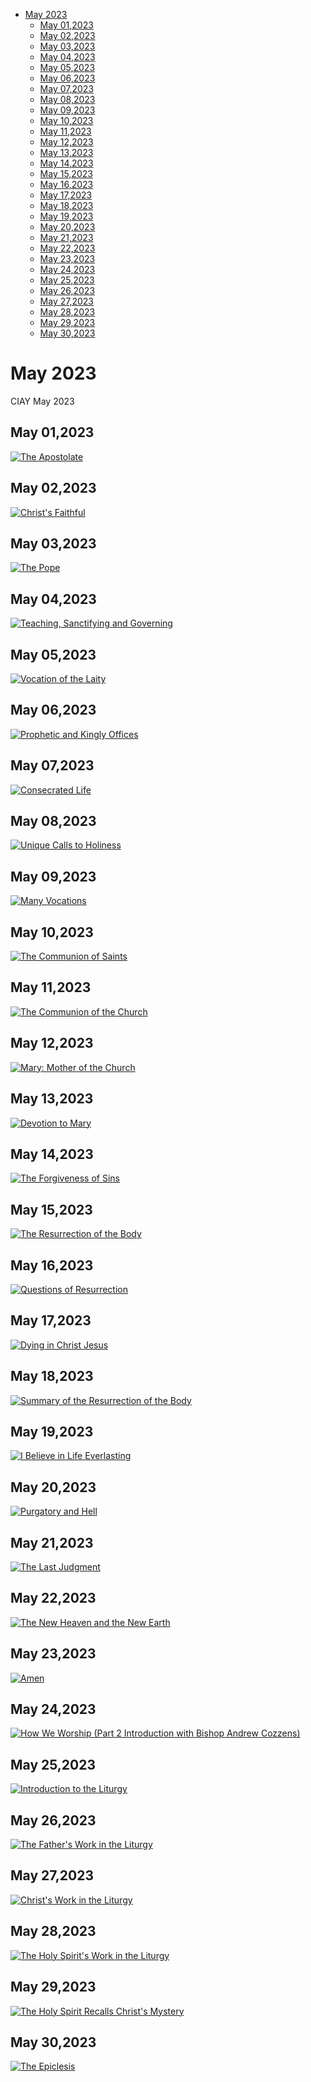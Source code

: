 <!-- toc -->

- [May 2023](#may-2023)
  * [May 01,2023](#may-012023)
  * [May 02,2023](#may-022023)
  * [May 03,2023](#may-032023)
  * [May 04,2023](#may-042023)
  * [May 05,2023](#may-052023)
  * [May 06,2023](#may-062023)
  * [May 07,2023](#may-072023)
  * [May 08,2023](#may-082023)
  * [May 09,2023](#may-092023)
  * [May 10,2023](#may-102023)
  * [May 11,2023](#may-112023)
  * [May 12,2023](#may-122023)
  * [May 13,2023](#may-132023)
  * [May 14,2023](#may-142023)
  * [May 15,2023](#may-152023)
  * [May 16,2023](#may-162023)
  * [May 17,2023](#may-172023)
  * [May 18,2023](#may-182023)
  * [May 19,2023](#may-192023)
  * [May 20,2023](#may-202023)
  * [May 21,2023](#may-212023)
  * [May 22,2023](#may-222023)
  * [May 23,2023](#may-232023)
  * [May 24,2023](#may-242023)
  * [May 25,2023](#may-252023)
  * [May 26,2023](#may-262023)
  * [May 27,2023](#may-272023)
  * [May 28,2023](#may-282023)
  * [May 29,2023](#may-292023)
  * [May 30,2023](#may-302023)

<!-- tocstop -->

# May 2023 #
CIAY May 2023

## May 01,2023 ##

[![The Apostolate](https://raw.githubusercontent.com/fernal73/CIAY/main/May/jpgs/Day121.jpg)](https://youtu.be/w1iDblFpNiQ "The Apostolate")

## May 02,2023 ##

[![Christ's Faithful](https://raw.githubusercontent.com/fernal73/CIAY/main/May/jpgs/Day122.jpg)](https://youtu.be/My1LixdLejw "Christ's Faithful")

## May 03,2023 ##

[![The Pope](https://raw.githubusercontent.com/fernal73/CIAY/main/May/jpgs/Day123.jpg)](https://youtu.be/6vMPBW8SN78 "The Pope")

## May 04,2023 ##

[![Teaching, Sanctifying and Governing](https://raw.githubusercontent.com/fernal73/CIAY/main/May/jpgs/Day124.jpg)](https://youtu.be/m_8H0e67ecE "Teaching, Sanctifying and Governing")

## May 05,2023 ##

[![Vocation of the Laity](https://raw.githubusercontent.com/fernal73/CIAY/main/May/jpgs/Day125.jpg)](https://youtu.be/as6Gxh7zXxo "Vocation of the Laity")

## May 06,2023 ##

[![Prophetic and Kingly Offices](https://raw.githubusercontent.com/fernal73/CIAY/main/May/jpgs/Day126.jpg)](https://youtu.be/G4U2CAZV2sI "Prophetic and Kingly Offices")

## May 07,2023 ##

[![Consecrated Life](https://raw.githubusercontent.com/fernal73/CIAY/main/May/jpgs/Day127.jpg)](https://youtu.be/nFPVnOoBEEw "Consecrated Life")

## May 08,2023 ##

[![Unique Calls to Holiness](https://raw.githubusercontent.com/fernal73/CIAY/main/May/jpgs/Day128.jpg)](https://youtu.be/nOv0x-p2cIQ "Unique Calls to Holiness")

## May 09,2023 ##

[![Many Vocations](https://raw.githubusercontent.com/fernal73/CIAY/main/May/jpgs/Day129.jpg)](https://youtu.be/mh0jBJxnYCk "Many Vocations")

## May 10,2023 ##

[![The Communion of Saints](https://raw.githubusercontent.com/fernal73/CIAY/main/May/jpgs/Day130.jpg)](https://youtu.be/WApD9oWKkHc "The Communion of Saints")

## May 11,2023 ##

[![The Communion of the Church](https://raw.githubusercontent.com/fernal73/CIAY/main/May/jpgs/Day131.jpg)](https://youtu.be/QLQ49jxNGRY "The Communion of the Church")

## May 12,2023 ##

[![Mary: Mother of the Church](https://raw.githubusercontent.com/fernal73/CIAY/main/May/jpgs/Day132.jpg)](https://youtu.be/P7s_OOc65KQ "Mary: Mother of the Church")

## May 13,2023 ##

[![Devotion to Mary](https://raw.githubusercontent.com/fernal73/CIAY/main/May/jpgs/Day133.jpg)](https://youtu.be/dlGKomDiRQs "Devotion to Mary")

## May 14,2023 ##

[![The Forgiveness of Sins](https://raw.githubusercontent.com/fernal73/CIAY/main/May/jpgs/Day134.jpg)](https://youtu.be/5wUY1VTOGT8 "The Forgiveness of Sins")

## May 15,2023 ##

[![The Resurrection of the Body](https://raw.githubusercontent.com/fernal73/CIAY/main/May/jpgs/Day135.jpg)](https://youtu.be/_8wquHIbm7w "The Resurrection of the Body")

## May 16,2023 ##

[![Questions of Resurrection](https://raw.githubusercontent.com/fernal73/CIAY/main/May/jpgs/Day136.jpg)](https://youtu.be/MVqYooVEecA "Questions of Resurrection")

## May 17,2023 ##

[![Dying in Christ Jesus](https://raw.githubusercontent.com/fernal73/CIAY/main/May/jpgs/Day137.jpg)](https://youtu.be/RSqOmjJwDIY "Dying in Christ Jesus")

## May 18,2023 ##

[![Summary of the Resurrection of the Body](https://raw.githubusercontent.com/fernal73/CIAY/main/May/jpgs/Day138.jpg)](https://youtu.be/mBFaMN2OL0E "Summary of the Resurrection of the Body")

## May 19,2023 ##

[![I Believe in Life Everlasting](https://raw.githubusercontent.com/fernal73/CIAY/main/May/jpgs/Day139.jpg)](https://youtu.be/9Fr6t_l6cE4 "I Believe in Life Everlasting")

## May 20,2023 ##

[![Purgatory and Hell](https://raw.githubusercontent.com/fernal73/CIAY/main/May/jpgs/Day140.jpg)](https://youtu.be/O0mrlrA9Iks "Purgatory and Hell")

## May 21,2023 ##

[![The Last Judgment](https://raw.githubusercontent.com/fernal73/CIAY/main/May/jpgs/Day141.jpg)](https://youtu.be/ENDOLGqmO5g "The Last Judgment")

## May 22,2023 ##

[![The New Heaven and the New Earth](https://raw.githubusercontent.com/fernal73/CIAY/main/May/jpgs/Day142.jpg)](https://youtu.be/Du13k-DScKs "The New Heaven and the New Earth")

## May 23,2023 ##

[![Amen](https://raw.githubusercontent.com/fernal73/CIAY/main/May/jpgs/Day143.jpg)](https://youtu.be/T7BRPkg1BAY "Amen")

## May 24,2023 ##

[![How We Worship (Part 2 Introduction with Bishop Andrew Cozzens)](https://raw.githubusercontent.com/fernal73/CIAY/main/May/jpgs/Day144.jpg)](https://youtu.be/HAHNqotzFlA "How We Worship (Part 2 Introduction with Bishop Andrew Cozzens)")

## May 25,2023 ##

[![Introduction to the Liturgy](https://raw.githubusercontent.com/fernal73/CIAY/main/May/jpgs/Day145.jpg)](https://youtu.be/2QQMdzwQlY4 "Introduction to the Liturgy")

## May 26,2023 ##

[![The Father's Work in the Liturgy](https://raw.githubusercontent.com/fernal73/CIAY/main/May/jpgs/Day146.jpg)](https://youtu.be/8AaFFdt_O5c "The Father's Work in the Liturgy")

## May 27,2023 ##

[![Christ's Work in the Liturgy](https://raw.githubusercontent.com/fernal73/CIAY/main/May/jpgs/Day147.jpg)](https://youtu.be/dgHlzEJpQ2k "Christ's Work in the Liturgy")

## May 28,2023 ##

[![The Holy Spirit's Work in the Liturgy](https://raw.githubusercontent.com/fernal73/CIAY/main/May/jpgs/Day148.jpg)](https://youtu.be/w2vNSqNXvyM "The Holy Spirit's Work in the Liturgy")

## May 29,2023 ##

[![The Holy Spirit Recalls Christ's Mystery](https://raw.githubusercontent.com/fernal73/CIAY/main/May/jpgs/Day149.jpg)](https://youtu.be/snd59NNDR-k "The Holy Spirit Recalls Christ's Mystery")

## May 30,2023 ##

[![The Epiclesis](https://raw.githubusercontent.com/fernal73/CIAY/main/May/jpgs/Day150.jpg)](https://youtu.be/tRJmAzjdpwY "The Epiclesis")
